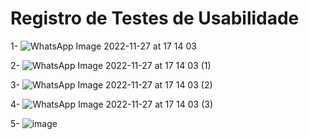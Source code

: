 # Registro de Testes de Usabilidade
1-
![WhatsApp Image 2022-11-27 at 17 14 03](https://user-images.githubusercontent.com/91069587/204160472-7e3ae280-42ae-440d-9140-6a251bdf834a.jpeg)


2-
![WhatsApp Image 2022-11-27 at 17 14 03 (1)](https://user-images.githubusercontent.com/91069587/204160507-19c2664d-56bc-40a6-82b4-c63a415ea957.jpeg)


3-
![WhatsApp Image 2022-11-27 at 17 14 03 (2)](https://user-images.githubusercontent.com/91069587/204160525-55daa4b8-0798-4d4b-9cf0-198796a79375.jpeg)


4-
![WhatsApp Image 2022-11-27 at 17 14 03 (3)](https://user-images.githubusercontent.com/91069587/204160542-24cbf001-68fe-4630-8686-517fe93ca0bd.jpeg)


5-
![image](https://user-images.githubusercontent.com/91069587/204160566-bb7c6721-4d52-4278-a20b-1d6fd3b06a9c.png)
